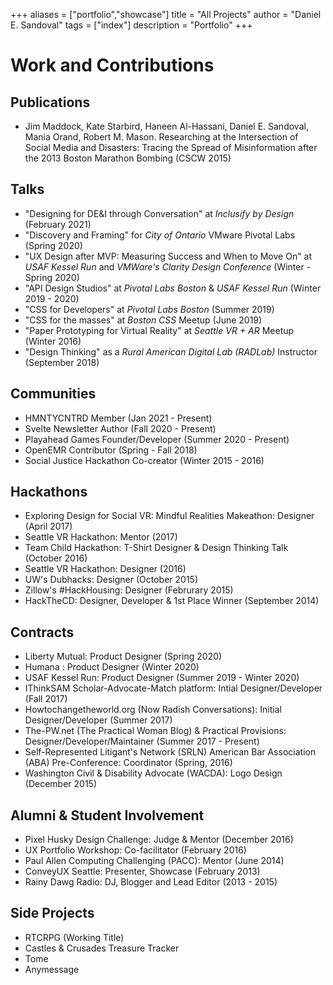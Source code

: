 +++
aliases = ["portfolio","showcase"]
title = "All Projects"
author = "Daniel E. Sandoval"
tags = ["index"]
description = "Portfolio"
+++

# Work and Contributions

## Publications
- Jim Maddock, Kate Starbird, Haneen Al-Hassani, Daniel E. Sandoval, Mania Orand, Robert M. Mason. Researching at the Intersection of Social Media and Disasters: Tracing the Spread of Misinformation after the 2013 Boston Marathon Bombing (CSCW 2015)

## Talks
- "Designing for DE&I through Conversation" at _Inclusify by Design_ (February 2021)
- "Discovery and Framing" for _City of Ontario_ VMware Pivotal Labs (Spring 2020)
- "UX Design after MVP: Measuring Success and When to Move On" at _USAF Kessel Run_ and _VMWare's Clarity Design Conference_ (Winter - Spring 2020)
- "API Design Studios" at _Pivotal Labs Boston_ & _USAF Kessel Run_ (Winter 2019 - 2020)
- "CSS for Developers" at _Pivotal Labs Boston_ (Summer 2019)
- "CSS for the masses" at _Boston CSS_ Meetup (June 2019)
- "Paper Prototyping for Virtual Reality" at _Seattle VR + AR_ Meetup (Winter 2016)
- "Design Thinking" as a _Rural American Digital Lab (RADLab)_ Instructor (September 2018)

## Communities
- HMNTYCNTRD Member (Jan 2021 - Present)
- Svelte Newsletter Author (Fall 2020 - Present)
- Playahead Games Founder/Developer (Summer 2020 - Present)
- OpenEMR Contributor (Spring - Fall 2018)
- Social Justice Hackathon Co-creator (Winter 2015 - 2016)

## Hackathons
- Exploring Design for Social VR: Mindful Realities Makeathon: Designer (April 2017)
- Seattle VR Hackathon: Mentor (2017)
- Team Child Hackathon: T-Shirt Designer & Design Thinking Talk (October 2016)
- Seattle VR Hackathon: Designer (2016)
- UW's Dubhacks: Designer (October 2015)
- Zillow's #HackHousing: Designer (Februrary 2015)
- HackTheCD: Designer, Developer & 1st Place Winner (September 2014)

## Contracts
- Liberty Mutual: Product Designer (Spring 2020)
- Humana : Product Designer (Winter 2020)
- USAF Kessel Run: Product Designer (Summer 2019 - Winter 2020)
- IThinkSAM Scholar-Advocate-Match platform: Intial Designer/Developer (Fall 2017)
- Howtochangetheworld.org (Now Radish Conversations): Initial Designer/Developer (Summer 2017)
- The-PW.net (The Practical Woman Blog) & Practical Provisions: Designer/Developer/Maintainer (Summer 2017 - Present)
- Self-Represented Litigant's Network (SRLN) American Bar Association (ABA) Pre-Conference: Coordinator (Spring, 2016)
- Washington Civil & Disability Advocate (WACDA): Logo Design (December 2015)

## Alumni & Student Involvement
- Pixel Husky Design Challenge: Judge & Mentor (December 2016)
- UX Portfolio Workshop: Co-facilitator (February 2016)
- Paul Allen Computing Challenging (PACC): Mentor (June 2014)
- ConveyUX Seattle: Presenter, Showcase (February 2013)
- Rainy Dawg Radio: DJ, Blogger and Lead Editor (2013 - 2015)

## Side Projects
- RTCRPG (Working Title)
- Castles & Crusades Treasure Tracker
- Tome
- Anymessage